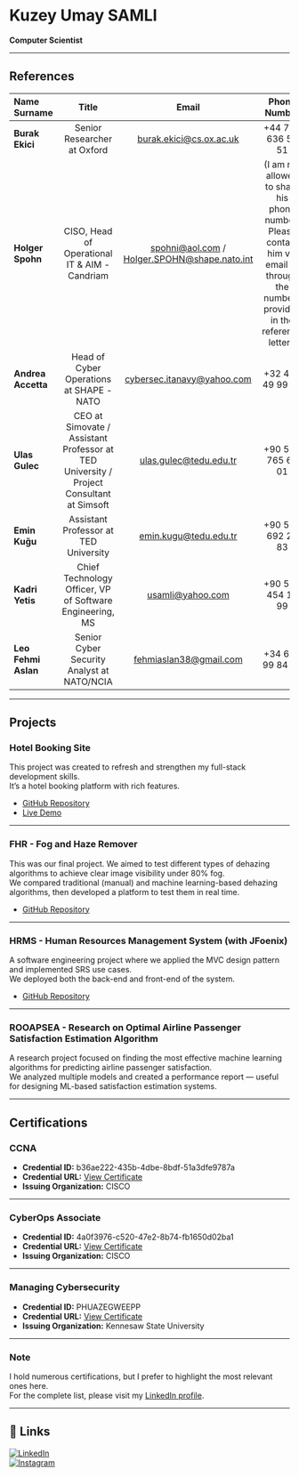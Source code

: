 
# **Kuzey Umay SAMLI**

**Computer Scientist**

---

## **References**

| Name Surname | Title | Email | Phone Number | Reference/Recommendation Letter |
| :--- | :---: | :---: | :---: | :---: |
| **Burak Ekici** | Senior Researcher at Oxford | burak.ekici@cs.ox.ac.uk | +44 779 636 59 51 | [Reference Letter - Burak Ekici - University of Oxford](https://github.com/samliumay/samliumay/blob/main/CVs_and_Letters/Recommendation%20and%20Reference%20Letters/Reference%20Letter%20-%20Burak%20Ekici%20-%20University%20of%20Oxford.pdf) |
| **Holger Spohn** | CISO, Head of Operational IT & AIM - Candriam | spohni@aol.com / Holger.SPOHN@shape.nato.int | (I am not allowed to share his phone number. Please contact him via email or through the numbers provided in the reference letter.) | [Reference Letter - Holger Spohn - NATO](https://github.com/samliumay/samliumay/blob/main/CVs_and_Letters/Recommendation%20and%20Reference%20Letters/Reference%20Letter%20-%20Holger%20Spohn-) |
| **Andrea Accetta** | Head of Cyber Operations at SHAPE - NATO | cybersec.itanavy@yahoo.com | +32 490 49 99 63 | - |
| **Ulas Gulec** | CEO at Simovate / Assistant Professor at TED University / Project Consultant at Simsoft | ulas.gulec@tedu.edu.tr | +90 535 765 60 01 | [Reference Letter - Ulas Gulec - TEDU](https://github.com/samliumay/samliumay/blob/main/CVs_and_Letters/Recommendation%20and%20Reference%20Letters/Reference%20Letter%20-%20Ulas%20Gulec%20-%20TEDU.pdf) |
| **Emin Kuğu** | Assistant Professor at TED University | emin.kugu@tedu.edu.tr | +90 530 692 27 83 | [Reference Letter - Emin Kuğu - TED University](https://github.com/samliumay/samliumay/blob/main/CVs_and_Letters/Recommendation%20and%20Reference%20Letters/Reference%20Letter%20-%20Emin%20KUGU%20-%20TED%20University.pdf) |
| **Kadri Yetis** | Chief Technology Officer, VP of Software Engineering, MS | usamli@yahoo.com | +90 533 454 17 99 | - |
| **Leo Fehmi Aslan** | Senior Cyber Security Analyst at NATO/NCIA | fehmiaslan38@gmail.com | +34 649 99 84 12 | - |

---

## **Projects**

### **Hotel Booking Site**
This project was created to refresh and strengthen my full-stack development skills.  
It’s a hotel booking platform with rich features.

- [GitHub Repository](https://github.com/samliumay/hotel-booking-react)  
- [Live Demo](https://the-wild-oasis-gilt-zeta.vercel.app/register)

---

### **FHR - Fog and Haze Remover**
This was our final project. We aimed to test different types of dehazing algorithms to achieve clear image visibility under 80% fog.  
We compared traditional (manual) and machine learning-based dehazing algorithms, then developed a platform to test them in real time.

- [GitHub Repository](https://github.com/samliumay/FHR)

---

### **HRMS - Human Resources Management System (with JFoenix)**
A software engineering project where we applied the MVC design pattern and implemented SRS use cases.  
We deployed both the back-end and front-end of the system.

- [GitHub Repository](https://github.com/samliumay/HRMS)

---

### **ROOAPSEA - Research on Optimal Airline Passenger Satisfaction Estimation Algorithm**
A research project focused on finding the most effective machine learning algorithms for predicting airline passenger satisfaction.  
We analyzed multiple models and created a performance report — useful for designing ML-based satisfaction estimation systems.

---

## **Certifications**

### **CCNA**
- **Credential ID:** b36ae222-435b-4dbe-8bdf-51a3dfe9787a  
- **Credential URL:** [View Certificate](https://www.credly.com/badges/b36ae222-435b-4dbe-8bdf-51a3dfe9787a/linked_in_profile)  
- **Issuing Organization:** CISCO

---

### **CyberOps Associate**
- **Credential ID:** 4a0f3976-c520-47e2-8b74-fb1650d02ba1  
- **Credential URL:** [View Certificate](https://www.credly.com/badges/4a0f3976-c520-47e2-8b74-fb1650d02ba1/linked_in_profile)  
- **Issuing Organization:** CISCO

---

### **Managing Cybersecurity**
- **Credential ID:** PHUAZEGWEEPP  
- **Credential URL:** [View Certificate](https://www.coursera.org/account/accomplishments/specialization/PHUAZEGWEEPP)  
- **Issuing Organization:** Kennesaw State University

---

### **Note**
I hold numerous certifications, but I prefer to highlight the most relevant ones here.  
For the complete list, please visit my [LinkedIn profile](https://www.linkedin.com/in/umay-samli-5419b51bb/).

---

## **🔗 Links**

[![LinkedIn](https://img.shields.io/badge/linkedin-0A66C2?style=for-the-badge&logo=linkedin&logoColor=white)](https://www.linkedin.com/in/umay-samli-5419b51bb/)  
[![Instagram](https://img.shields.io/badge/-Instagram-C13584?style=flat-square&labelColor=C13584&logo=instagram&logoColor=white)](https://instagram.com/umay_samli)


